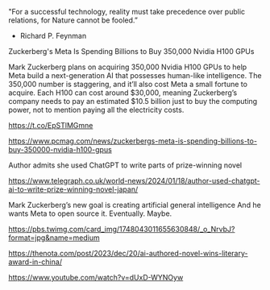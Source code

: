 "For a successful technology, reality must take precedence over public relations, for Nature cannot be fooled.”  

- Richard P. Feynman


Zuckerberg's Meta Is Spending Billions to Buy 350,000 Nvidia H100 GPUs

Mark Zuckerberg plans on acquiring 350,000 Nvidia H100 GPUs to help Meta build a next-generation AI that possesses human-like intelligence. The 350,000 number is staggering, and it’ll also cost Meta a small fortune to acquire. Each H100 can cost around $30,000, meaning Zuckerberg’s company needs to pay an estimated $10.5 billion just to buy the computing power, not to mention paying all the electricity costs.

https://t.co/EpSTlMGmne

https://www.pcmag.com/news/zuckerbergs-meta-is-spending-billions-to-buy-350000-nvidia-h100-gpus


Author admits she used ChatGPT to write parts of prize-winning novel

https://www.telegraph.co.uk/world-news/2024/01/18/author-used-chatgpt-ai-to-write-prize-winning-novel-japan/

Mark Zuckerberg’s new goal is creating artificial general intelligence
And he wants Meta to open source it. Eventually. Maybe.

https://pbs.twimg.com/card_img/1748043011655630848/_o_NrvbJ?format=jpg&name=medium


https://thenota.com/post/2023/dec/20/ai-authored-novel-wins-literary-award-in-china/

https://www.youtube.com/watch?v=dUxD-WYNOyw

